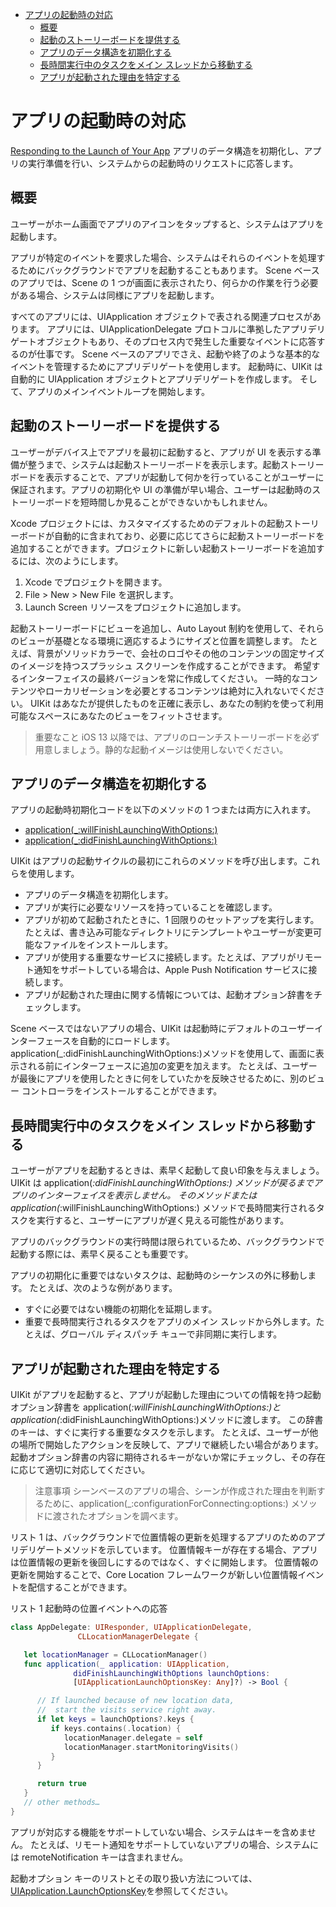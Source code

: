 <!-- TOC -->

- [アプリの起動時の対応](#アプリの起動時の対応)
  - [概要](#概要)
  - [起動のストーリーボードを提供する](#起動のストーリーボードを提供する)
  - [アプリのデータ構造を初期化する](#アプリのデータ構造を初期化する)
  - [長時間実行中のタスクをメイン スレッドから移動する](#長時間実行中のタスクをメイン-スレッドから移動する)
  - [アプリが起動された理由を特定する](#アプリが起動された理由を特定する)

<!-- /TOC -->

# アプリの起動時の対応

[Responding to the Launch of Your App](https://developer.apple.com/documentation/uikit/app_and_environment/responding_to_the_launch_of_your_app)
アプリのデータ構造を初期化し、アプリの実行準備を行い、システムからの起動時のリクエストに応答します。

## 概要

ユーザーがホーム画面でアプリのアイコンをタップすると、システムはアプリを起動します。

アプリが特定のイベントを要求した場合、システムはそれらのイベントを処理するためにバックグラウンドでアプリを起動することもあります。
Scene ベースのアプリでは、Scene の 1 つが画面に表示されたり、何らかの作業を行う必要がある場合、システムは同様にアプリを起動します。

すべてのアプリには、UIApplication オブジェクトで表される関連プロセスがあります。
アプリには、UIApplicationDelegate プロトコルに準拠したアプリデリゲートオブジェクトもあり、そのプロセス内で発生した重要なイベントに応答するのが仕事です。
Scene ベースのアプリでさえ、起動や終了のような基本的なイベントを管理するためにアプリデリゲートを使用します。
起動時に、UIKit は自動的に UIApplication オブジェクトとアプリデリゲートを作成します。
そして、アプリのメインイベントループを開始します。

## 起動のストーリーボードを提供する

ユーザーがデバイス上でアプリを最初に起動すると、アプリが UI を表示する準備が整うまで、システムは起動ストーリーボードを表示します。起動ストーリーボードを表示することで、アプリが起動して何かを行っていることがユーザーに保証されます。アプリの初期化や UI の準備が早い場合、ユーザーは起動時のストーリーボードを短時間しか見ることができないかもしれません。

Xcode プロジェクトには、カスタマイズするためのデフォルトの起動ストーリーボードが自動的に含まれており、必要に応じてさらに起動ストーリーボードを追加することができます。プロジェクトに新しい起動ストーリーボードを追加するには、次のようにします。

1.  Xcode でプロジェクトを開きます。
1.  File > New > New File を選択します。
1.  Launch Screen リソースをプロジェクトに追加します。

起動ストーリーボードにビューを追加し、Auto Layout 制約を使用して、それらのビューが基礎となる環境に適応するようにサイズと位置を調整します。
たとえば、背景がソリッドカラーで、会社のロゴやその他のコンテンツの固定サイズのイメージを持つスプラッシュ スクリーンを作成することができます。
希望するインターフェイスの最終バージョンを常に作成してください。
一時的なコンテンツやローカリゼーションを必要とするコンテンツは絶対に入れないでください。
UIKit はあなたが提供したものを正確に表示し、あなたの制約を使って利用可能なスペースにあなたのビューをフィットさせます。

> 重要なこと
> iOS 13 以降では、アプリのローンチストーリーボードを必ず用意しましょう。静的な起動イメージは使用しないでください。

## アプリのデータ構造を初期化する

アプリの起動時初期化コードを以下のメソッドの 1 つまたは両方に入れます。

- [application(\_:willFinishLaunchingWithOptions:)](https://developer.apple.com/documentation/uikit/uiapplicationdelegate/1623032-application)
- [application(\_:didFinishLaunchingWithOptions:)](https://developer.apple.com/documentation/uikit/uiapplicationdelegate/1622921-application)

UIKit はアプリの起動サイクルの最初にこれらのメソッドを呼び出します。これらを使用します。

- アプリのデータ構造を初期化します。
- アプリが実行に必要なリソースを持っていることを確認します。
- アプリが初めて起動されたときに、1 回限りのセットアップを実行します。たとえば、書き込み可能なディレクトリにテンプレートやユーザーが変更可能なファイルをインストールします。
- アプリが使用する重要なサービスに接続します。たとえば、アプリがリモート通知をサポートしている場合は、Apple Push Notification サービスに接続します。
- アプリが起動された理由に関する情報については、起動オプション辞書をチェックします。

Scene ベースではないアプリの場合、UIKit は起動時にデフォルトのユーザーインターフェースを自動的にロードします。
application(\_:didFinishLaunchingWithOptions:)メソッドを使用して、画面に表示される前にインターフェースに追加の変更を加えます。
たとえば、ユーザーが最後にアプリを使用したときに何をしていたかを反映させるために、別のビュー コントローラをインストールすることができます。

## 長時間実行中のタスクをメイン スレッドから移動する

ユーザーがアプリを起動するときは、素早く起動して良い印象を与えましょう。
UIKit は application(_:didFinishLaunchingWithOptions:) メソッドが戻るまでアプリのインターフェイスを表示しません。
そのメソッドまたは application(_:willFinishLaunchingWithOptions:) メソッドで長時間実行されるタスクを実行すると、ユーザーにアプリが遅く見える可能性があります。

アプリのバックグラウンドの実行時間は限られているため、バックグラウンドで起動する際には、素早く戻ることも重要です。

アプリの初期化に重要ではないタスクは、起動時のシーケンスの外に移動します。
たとえば、次のような例があります。

- すぐに必要ではない機能の初期化を延期します。
- 重要で長時間実行されるタスクをアプリのメイン スレッドから外します。たとえば、グローバル ディスパッチ キューで非同期に実行します。

## アプリが起動された理由を特定する

UIKit がアプリを起動すると、アプリが起動した理由についての情報を持つ起動オプション辞書を application(_:willFinishLaunchingWithOptions:)と application(_:didFinishLaunchingWithOptions:)メソッドに渡します。
この辞書のキーは、すぐに実行する重要なタスクを示します。
たとえば、ユーザーが他の場所で開始したアクションを反映して、アプリで継続したい場合があります。
起動オプション辞書の内容に期待されるキーがないか常にチェックし、その存在に応じて適切に対応してください。

> 注意事項
> シーンベースのアプリの場合、シーンが作成された理由を判断するために、application(\_:configurationForConnecting:options:) メソッドに渡されたオプションを調べます。

リスト 1 は、バックグラウンドで位置情報の更新を処理するアプリのためのアプリデリゲートメソッドを示しています。
位置情報キーが存在する場合、アプリは位置情報の更新を後回しにするのではなく、すぐに開始します。
位置情報の更新を開始することで、Core Location フレームワークが新しい位置情報イベントを配信することができます。

リスト 1 起動時の位置イベントへの応答

```swift
class AppDelegate: UIResponder, UIApplicationDelegate,
               CLLocationManagerDelegate {

   let locationManager = CLLocationManager()
   func application(_ application: UIApplication,
              didFinishLaunchingWithOptions launchOptions:
              [UIApplicationLaunchOptionsKey: Any]?) -> Bool {

      // If launched because of new location data,
      //  start the visits service right away.
      if let keys = launchOptions?.keys {
         if keys.contains(.location) {
            locationManager.delegate = self
            locationManager.startMonitoringVisits()
         }
      }

      return true
   }
   // other methods…
}
```

アプリが対応する機能をサポートしていない場合、システムはキーを含めません。
たとえば、リモート通知をサポートしていないアプリの場合、システムには remoteNotification キーは含まれません。

起動オプション キーのリストとその取り扱い方法については、[UIApplication.LaunchOptionsKey](https://developer.apple.com/documentation/uikit/uiapplication/launchoptionskey)を参照してください。
